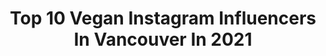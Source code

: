 ---
title: Top 10 Vegan Instagram Influencers In Vancouver In 2021
description: >-
  Find top vegan Instagram influencers in Vancouver in 2021. Most popular hashtags: #vancouver #vegan #plantbased.
platform: Instagram
hits: 28
text_top: See the most popular Instagram accounts on inBeat.
text_bottom: Our search engine has 28 Instagram influencers like this in Vancouver, Canada for you to work with.
profiles:
  - username: "cheaplazyvegan"
    fullname: >-
      Cheap Lazy Vegan
    bio: >-
      🎥 YouTube: cheaplazyvegan 🍴 Cafe @savegyyc 🎤 Podcast @thesavegpodcast 😊 Just me @therosatron 🔻 MY EBOOKS! 🔻
    location: "Canada"
    followers: 161479
    engagement: 151
    commentsToLikes: 0.011974
    id: ck136n1357aob0i199kseyulp
    verified: false
    hashtags: "#foodie, #healthy, #bestofvegan, #feedfeed"
  - username: "chase.teron"
    fullname: >-
      Chase Teron
    bio: >-
      @articaphototours + @ultimatephotocourse Photographer & Instructor Vancouver Island Vegan 🌱 • ↓ Brand New Online Wildlife PHOTO COURSE 🙌🏼
    location: "Canada"
    followers: 10321
    engagement: 614
    commentsToLikes: 0.041139
    id: ck6uf379culxh0j71pbvaltll
    verified: false
    hashtags: "#natgeowild, #wildlifephotography, #earthcapture, #wildlife"
  - username: "eatingwithkirby"
    fullname: >-
      K I R B Y | Food & Travel
    bio: >-
      🍉 there's going to be food? ok I'll come 🙋‍♀️ 🖊️ eatingwithkirby@gmail.com 🌿 looking for vegan inspo 📍#vancouver #vancouverfoodie #blogger #travel
    location: "Canada"
    followers: 27704
    engagement: 383
    commentsToLikes: 0.577240
    id: ck5qcebafq4x80i11mg3l30nd
    verified: false
    hashtags: "#standwithowners, #supportlocalbusiness, #supportlocal, #knorrchickenpowder"
  - username: "samanthashakiraclarke"
    fullname: >-
      Samantha Clarke
    bio: >-
      🎭Actress @officialcue 🌱Vegan for the🐥and🌍 🧘🏼‍♀️/ 🥊Teacher 🌈She/her 👊🏿Ally. 💝Here to help 💌Bookings below:
    location: "Canada"
    followers: 76843
    engagement: 215
    commentsToLikes: 0.032829
    id: ck15rr0s299i70i19ochgo0fz
    verified: false
    hashtags: "#audition, #unity, #govegan, #mobility"
  - username: "willow_faith"
    fullname: >-
      Willow Faith
    bio: >-
      Nova Scotia➡️Vancouver 🏳️‍🌈 #lgbtq Email For Business Inquiries Only📷 willowfaithmacdonald@gmail.com Win a Care Crate from Dove!⬇️
    location: "Canada"
    followers: 25251
    engagement: 591
    commentsToLikes: 0.047907
    id: ck14j1b8ri4qm0i19esnfl3b3
    verified: false
    hashtags: "#ad, #sponsored, #lgbtq, #catmom"
  - username: "jenninaturally"
    fullname: >-
      Jenni
    bio: >-
      wildlife photographer and conservationist 🌿vancouver island 🐷vegan for the animals and our planet
    location: "Canada"
    followers: 19529
    engagement: 249
    commentsToLikes: 0.035739
    id: ck5pxy5ujtfiu0i11dr3f9fwe
    verified: false
    hashtags: ""
  - username: "hc.drew"
    fullname: >-
      Heather Drew
    bio: >-
      Unity Tattoo | Vancouver, BC 🥑Vegan Tattoos🥑 Cute cats + creepy ladies
    location: "Canada"
    followers: 6283
    engagement: 631
    commentsToLikes: 0.018442
    id: ck9haue4fe6gt0j78oojfee0b
    verified: false
    hashtags: "#neotraditional, #animalportrait, #realismtattoo, #portraittattoo"
  - username: "anna.pelzer"
    fullname: >-
      Anna Pelzer
    bio: >-
      Vegan food photographer in North Vancouver, BC. Selected as #One2Watch by @CanonCanada. Foodie stop motion videos and lots of avocado!
    location: "Canada"
    followers: 47458
    engagement: 546
    commentsToLikes: 0.110543
    id: ck0vyfh7h3pxd0i19f9anakj4
    verified: false
    hashtags: "#tahini, #avocado, #veganprotein, #veganbowls"
  - username: "camillejannine"
    fullname: >-
      Camille Jannine
    bio: >-
      Tiktok - camillejannine ✊🏽🏳️‍🌈 Ⓥ🌱 YouTube👇🏼📺
    location: "Canada"
    followers: 10541
    engagement: 654
    commentsToLikes: 0.115271
    id: ck139m3dklz8q0i19qop7kdh9
    verified: false
    hashtags: "#whatveganslooklike, #strongnotskinny, #mixedgirl, #raybans"
  - username: "jakeoffgrid"
    fullname: >-
      Jake Mace
    bio: >-
      Off Grid in Wilderness YouTube Search: 1. Jake Mace 2. Jake & Nicole 3. Jake Kung Fu 4. Jake Tai Chi 5. Jake Mace Garden 🥋☯️🏕🌱 ⬇️CLICK HERE ⬇️
    location: "Canada"
    followers: 83245
    engagement: 178
    commentsToLikes: 0.023943
    id: ckaozmrj5mjkl0i78sg3y7kle
    verified: false
    hashtags: "#offgrid, #offthegrid, #jakenicole, #quarantine"
---